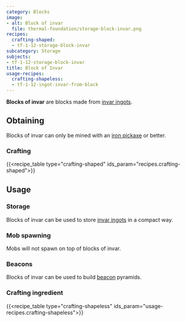 ```yaml
---
category: Blocks
image:
- alt: Block of invar
  file: thermal-foundation/storage-block-invar.png
recipes:
  crafting-shaped:
  - tf-1-12-storage-block-invar
subcategory: Storage
subjects:
- tf-1-12-storage-block-invar
title: Block of Invar
usage-recipes:
  crafting-shapeless:
  - tf-1-12-ingot-invar-from-block
---
```


**Blocks of invar** are blocks made from [invar ingots](../invar-ingot/).


Obtaining
---------

Blocks of invar can only be mined with an [iron
pickaxe](https://minecraft.gamepedia.com/Pickaxe) or better.

### Crafting
{{<recipe_table type="crafting-shaped" ids_param="recipes.crafting-shaped">}}


Usage
-----

### Storage
Blocks of invar can be used to store [invar ingots](../invar-ingot/) in a
compact way.

### Mob spawning
Mobs will not spawn on top of blocks of invar.

### Beacons
Blocks of invar can be used to build
[beacon](https://minecraft.gamepedia.com/Beacon) pyramids.

### Crafting ingredient
{{<recipe_table type="crafting-shapeless" ids_param="usage-recipes.crafting-shapeless">}}
